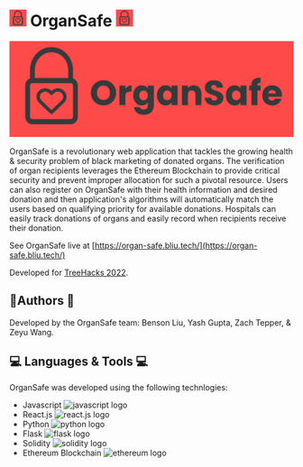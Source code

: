 # <img src="./frontend/src/files/organsafe-icon.svg" alt="OrganSafe icon" width="30px"/> OrganSafe <img src="./frontend/src/files/organsafe-icon.svg" alt="OrganSafe icon" width="30px"/> 

![OrganSafe Logo](./frontend/src/files/organsafe-logo.svg)

OrganSafe is a revolutionary web application that tackles the growing health & security problem of black marketing of donated organs. The verification of organ recipients leverages the Ethereum Blockchain to provide critical security and prevent improper allocation for such a pivotal resource. Users can also register on OrganSafe with their health information and desired donation and then application's algorithms will automatically match the users based on qualifying priority for available donations. Hospitals can easily track donations of organs and easily record when recipients receive their donation.

See OrganSafe live at [https://organ-safe.bliu.tech/](https://organ-safe.bliu.tech/)

Developed for [TreeHacks 2022](https://www.treehacks.com/).

## 📝Authors 📝

Developed by the OrganSafe team: Benson Liu, Yash Gupta, Zach Tepper, & Zeyu Wang.

## 💻 Languages & Tools 💻

OrganSafe was developed using the following technlogies:
- Javascript <img src="https://seeklogo.com/images/J/javascript-logo-8892AEFCAC-seeklogo.com.png" alt="javascript logo" width="30px"/>
- React.js <img src="https://cdn4.iconfinder.com/data/icons/logos-3/600/React.js_logo-512.png" alt="react.js logo" width="30px"/>
- Python <img src="https://upload.wikimedia.org/wikipedia/commons/thumb/c/c3/Python-logo-notext.svg/1200px-Python-logo-notext.svg.png" alt="python logo" width="30px"/>
- Flask <img src="https://miro.medium.com/max/438/1*0G5zu7CnXdMT9pGbYUTQLQ.png" alt="flask logo" height="30px"/>
- Solidity <img src="https://www.logosvgpng.com/wp-content/uploads/2018/10/solidity-logo-vector.png" alt="solidity logo" width="50px"/>
- Ethereum Blockchain <img src="https://d33wubrfki0l68.cloudfront.net/fcd4ecd90386aeb50a235ddc4f0063cfbb8a7b66/4295e/static/bfc04ac72981166c740b189463e1f74c/40129/eth-diamond-black-white.jpg" alt="ethereum logo" width="30px"/>

